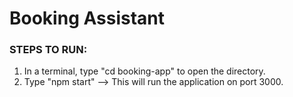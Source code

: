 # Booking Assistant


### STEPS TO RUN: 

1. In a terminal, type "cd booking-app" to open the directory.
2. Type "npm start" --> This will run the application on port 3000. 
